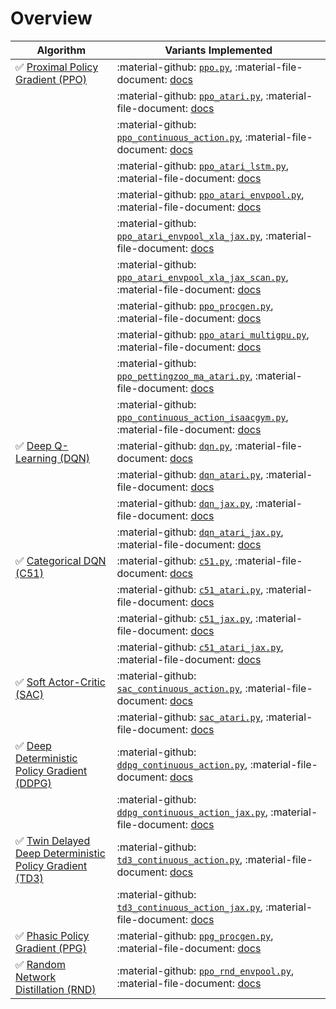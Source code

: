 # Overview

| Algorithm      | Variants Implemented |
| ----------- | ----------- |
| ✅ [Proximal Policy Gradient (PPO)](https://arxiv.org/pdf/1707.06347.pdf)  | :material-github: [`ppo.py`](https://github.com/vwxyzjn/cleanrl/blob/master/cleanrl/ppo.py),  :material-file-document: [docs](/rl-algorithms/ppo/#ppopy) |
| | :material-github: [`ppo_atari.py`](https://github.com/vwxyzjn/cleanrl/blob/master/cleanrl/ppo_atari.py),  :material-file-document: [docs](/rl-algorithms/ppo/#ppo_ataripy)
| | :material-github: [`ppo_continuous_action.py`](https://github.com/vwxyzjn/cleanrl/blob/master/cleanrl/ppo_continuous_action.py),  :material-file-document: [docs](/rl-algorithms/ppo/#ppo_continuous_actionpy)
| | :material-github: [`ppo_atari_lstm.py`](https://github.com/vwxyzjn/cleanrl/blob/master/cleanrl/ppo_atari_lstm.py),  :material-file-document: [docs](/rl-algorithms/ppo/#ppo_atari_lstmpy)
| | :material-github: [`ppo_atari_envpool.py`](https://github.com/vwxyzjn/cleanrl/blob/master/cleanrl/ppo_atari_envpool.py),  :material-file-document: [docs](/rl-algorithms/ppo/#ppo_atari_envpoolpy)
| | :material-github: [`ppo_atari_envpool_xla_jax.py`](https://github.com/vwxyzjn/cleanrl/blob/master/cleanrl/ppo_atari_envpool_xla_jax.py),  :material-file-document: [docs](/rl-algorithms/ppo/#ppo_atari_envpool_xla_jaxpy)
| | :material-github: [`ppo_atari_envpool_xla_jax_scan.py`](https://github.com/vwxyzjn/cleanrl/blob/master/cleanrl/ppo_atari_envpool_xla_jax_scan.py),  :material-file-document: [docs](/rl-algorithms/ppo/#ppo_atari_envpool_xla_jax_scanpy)
| | :material-github: [`ppo_procgen.py`](https://github.com/vwxyzjn/cleanrl/blob/master/cleanrl/ppo_procgen.py),  :material-file-document: [docs](/rl-algorithms/ppo/#ppo_procgenpy)
| | :material-github: [`ppo_atari_multigpu.py`](https://github.com/vwxyzjn/cleanrl/blob/master/cleanrl/ppo_atari_multigpu.py),  :material-file-document: [docs](/rl-algorithms/ppo/#ppo_atari_multigpupy)
| | :material-github: [`ppo_pettingzoo_ma_atari.py`](https://github.com/vwxyzjn/cleanrl/blob/master/cleanrl/ppo_pettingzoo_ma_atari.py),  :material-file-document: [docs](/rl-algorithms/ppo/#ppo_pettingzoo_ma_ataripy)
| | :material-github: [`ppo_continuous_action_isaacgym.py`](https://github.com/vwxyzjn/cleanrl/blob/master/cleanrl/ppo_continuous_action_isaacgym/ppo_continuous_action_isaacgym.py),  :material-file-document: [docs](/rl-algorithms/ppo/#ppo_continuous_action_isaacgympy)
| ✅ [Deep Q-Learning (DQN)](https://web.stanford.edu/class/psych209/Readings/MnihEtAlHassibis15NatureControlDeepRL.pdf) | :material-github: [`dqn.py`](https://github.com/vwxyzjn/cleanrl/blob/master/cleanrl/dqn.py), :material-file-document: [docs](/rl-algorithms/dqn/#dqnpy) |
| | :material-github: [`dqn_atari.py`](https://github.com/vwxyzjn/cleanrl/blob/master/cleanrl/dqn_atari.py), :material-file-document: [docs](/rl-algorithms/dqn/#dqn_ataripy) |
| | :material-github: [`dqn_jax.py`](https://github.com/vwxyzjn/cleanrl/blob/master/cleanrl/dqn_jax.py), :material-file-document: [docs](/rl-algorithms/dqn/#dqn_jaxpy) |
| | :material-github: [`dqn_atari_jax.py`](https://github.com/vwxyzjn/cleanrl/blob/master/cleanrl/dqn_atari_jax.py), :material-file-document: [docs](/rl-algorithms/dqn/#dqn_atari_jaxpy) |
| ✅ [Categorical DQN (C51)](https://arxiv.org/pdf/1707.06887.pdf) | :material-github: [`c51.py`](https://github.com/vwxyzjn/cleanrl/blob/master/cleanrl/c51.py), :material-file-document: [docs](/rl-algorithms/c51/#c51py) |
| | :material-github: [`c51_atari.py`](https://github.com/vwxyzjn/cleanrl/blob/master/cleanrl/c51_atari.py), :material-file-document: [docs](/rl-algorithms/c51/#c51_ataripy) |
| | :material-github: [`c51_jax.py`](https://github.com/vwxyzjn/cleanrl/blob/master/cleanrl/c51_jax.py), :material-file-document: [docs](/rl-algorithms/c51/#c51_jaxpy) |
| | :material-github: [`c51_atari_jax.py`](https://github.com/vwxyzjn/cleanrl/blob/master/cleanrl/c51_atari_jax.py), :material-file-document: [docs](/rl-algorithms/c51/#c51_atari_jaxpy) |
| ✅ [Soft Actor-Critic (SAC)](https://arxiv.org/pdf/1812.05905.pdf) | :material-github: [`sac_continuous_action.py`](https://github.com/vwxyzjn/cleanrl/blob/master/cleanrl/sac_continuous_action.py), :material-file-document: [docs](/rl-algorithms/sac/#sac_continuous_actionpy) |
| | :material-github: [`sac_atari.py`](https://github.com/vwxyzjn/cleanrl/blob/master/cleanrl/sac_atari.py), :material-file-document: [docs](https://docs.cleanrl.dev/rl-algorithms/sac/#sac_atarinpy) |
| ✅ [Deep Deterministic Policy Gradient (DDPG)](https://arxiv.org/pdf/1509.02971.pdf) | :material-github: [`ddpg_continuous_action.py`](https://github.com/vwxyzjn/cleanrl/blob/master/cleanrl/ddpg_continuous_action.py), :material-file-document: [docs](/rl-algorithms/ddpg/#ddpg_continuous_actionpy) |
| | :material-github: [`ddpg_continuous_action_jax.py`](https://github.com/vwxyzjn/cleanrl/blob/master/cleanrl/ddpg_continuous_action_jax.py),  :material-file-document: [docs](/rl-algorithms/ddpg/#ddpg_continuous_action_jaxpy)
| ✅ [Twin Delayed Deep Deterministic Policy Gradient (TD3)](https://arxiv.org/pdf/1802.09477.pdf) | :material-github: [`td3_continuous_action.py`](https://github.com/vwxyzjn/cleanrl/blob/master/cleanrl/td3_continuous_action.py), :material-file-document: [docs](/rl-algorithms/td3/#td3_continuous_actionpy) |
|  | :material-github: [`td3_continuous_action_jax.py`](https://github.com/vwxyzjn/cleanrl/blob/master/cleanrl/td3_continuous_action_jax.py), :material-file-document: [docs](/rl-algorithms/td3/#td3_continuous_action_jaxpy) |
| ✅ [Phasic Policy Gradient (PPG)](https://arxiv.org/abs/2009.04416) | :material-github: [`ppg_procgen.py`](https://github.com/vwxyzjn/cleanrl/blob/master/cleanrl/ppg_procgen.py), :material-file-document: [docs](/rl-algorithms/ppg/#ppg_procgenpy) |
| ✅ [Random Network Distillation (RND)](https://arxiv.org/abs/1810.12894) | :material-github: [`ppo_rnd_envpool.py`](https://github.com/vwxyzjn/cleanrl/blob/master/cleanrl/ppo_rnd_envpool.py), :material-file-document: [docs](/rl-algorithms/ppo-rnd/#ppo_rnd_envpoolpy) |
